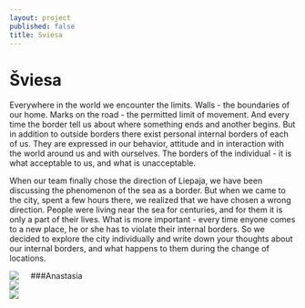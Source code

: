 ```yaml
---
layout: project
published: false
title: Sviesa
---
```


# Šviesa

Everywhere in the world we encounter the limits. Walls - the boundaries of our home. Marks on the road - the permitted limit of movement. And every time the border tell us about where  something ends and another begins. But in addition to outside borders there exist personal internal borders of each of us. They are expressed in our behavior, attitude and in interaction with the world around us and with ourselves. The borders of the individual - it is what acceptable to us, and what is unacceptable. 

When our team finally chose the direction of Liepaja, we have been discussing the phenomenon of the sea as a border. But when we came to the city, spent a few hours there, we realized that we have chosen a wrong direction. People were living near the sea for centuries, and for them it is only a part of their lives. What is more important - every time enyone comes to a new place, he or she has to violate their internal borders. So we decided to explore the city individually and write down your thoughts about our internal borders, and what happens to them during the change of locations.


<div class="row">
	<div class="small-12 medium-3 small-centered columns">
		<img src="nastja.JPG">
        ###Anastasia       
	</div>
	<div class="small-12 medium-3 small-centered columns">
		<img src="gabija.JPG">
	</div>
	<div class="small-12 medium-3 small-centered columns">
		<img src="germans.JPG">
	</div>
</div>